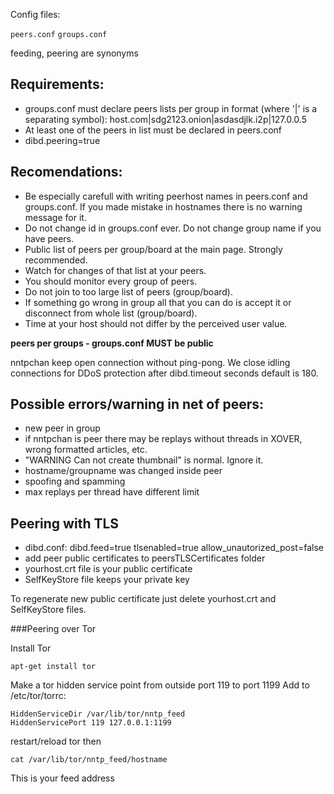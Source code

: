 Config files:

`peers.conf`
`groups.conf`

feeding, peering are synonyms

Requirements:
---------

* groups.conf must declare peers lists per group in format (where '|' is a separating symbol):
host.com|sdg2123.onion|asdasdjlk.i2p|127.0.0.5
* At least one of the peers in list must be declared in peers.conf
* dibd.peering=true


Recomendations:
---------

* Be especially carefull with writing peerhost names in peers.conf and groups.conf. If you made mistake in hostnames there is no warning message for it.
* Do not change id in groups.conf ever. Do not change group name if you have peers.
* Public list of peers per group/board at the main page. Strongly recommended.
* Watch for changes of that list at your peers.
* You should monitor every group of peers.
* Do not join to too large list of peers (group/board).
* If something go wrong in group all that you can do is accept it or disconnect from whole list (group/board).
* Time at your host should not differ by the perceived user value.

**peers per groups - groups.conf MUST be public**

nntpchan keep open connection without ping-pong. We close idling connections for DDoS protection after dibd.timeout seconds default is 180.

Possible errors/warning in net of peers:
------------------------
* new peer in group
* if nntpchan is peer there may be replays without threads in XOVER, wrong formatted articles, etc.
* "WARNING Can not create thumbnail" is normal. Ignore it.
* hostname/groupname was changed inside peer
* spoofing and spamming
* max replays per thread have different limit

Peering with TLS
----------
- dibd.conf: dibd.feed=true    tlsenabled=true    allow_unautorized_post=false
- add peer public certificates to peersTLSCertificates folder
- yourhost.crt file is your public certificate
- SelfKeyStore file keeps your private key

To regenerate new public certificate just delete yourhost.crt and SelfKeyStore files.

###Peering over Tor

Install Tor

    apt-get install tor

Make a tor hidden service point from outside port 119 to port 1199
Add to /etc/tor/torrc:

    HiddenServiceDir /var/lib/tor/nntp_feed
    HiddenServicePort 119 127.0.0.1:1199

restart/reload tor then

    cat /var/lib/tor/nntp_feed/hostname

This is your feed address
